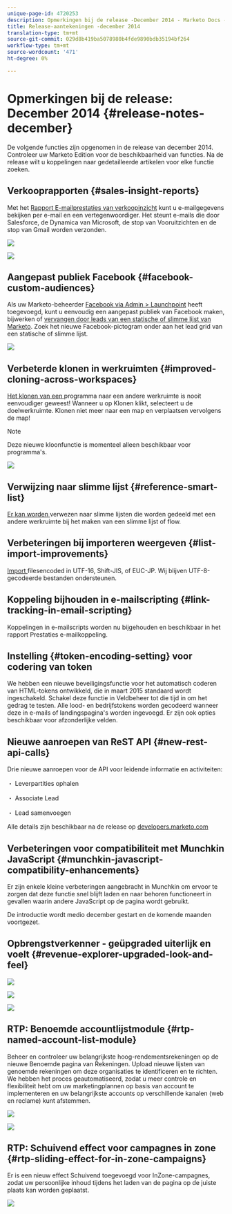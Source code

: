 ```yaml
---
unique-page-id: 4720253
description: Opmerkingen bij de release -December 2014 - Marketo Docs - Productdocumentatie
title: Release-aantekeningen -december 2014
translation-type: tm+mt
source-git-commit: 029d8b419ba5078980b4fde9890bdb35194bf264
workflow-type: tm+mt
source-wordcount: '471'
ht-degree: 0%

---
```



# Opmerkingen bij de release: December 2014 {#release-notes-december}

De volgende functies zijn opgenomen in de release van december 2014. Controleer uw Marketo Edition voor de beschikbaarheid van functies. Na de release wilt u koppelingen naar gedetailleerde artikelen voor elke functie zoeken.

## Verkooprapporten {#sales-insight-reports}

Met het [Rapport E-mailprestaties van verkoopinzicht](/help/marketo/product-docs/marketo-sales-insight/msi-for-salesforce/features/performance-reports/sales-insight-email-performance-report.md) kunt u e-mailgegevens bekijken per e-mail en een vertegenwoordiger. Het steunt e-mails die door Salesforce, de Dynamica van Microsoft, de stop van Vooruitzichten en de stop van Gmail worden verzonden.

![](assets/image2014-12-5-11-3a5-3a46.png)

![](assets/image2014-12-5-11-3a5-3a55.png)

## Aangepast publiek Facebook {#facebook-custom-audiences}

Als uw Marketo-beheerder [Facebook via Admin > Launchpoint](/help/marketo/product-docs/demand-generation/ad-network-integrations/add-facebook-custom-audiences-as-a-launchpoint-service.md) heeft toegevoegd, kunt u eenvoudig een aangepast publiek van Facebook maken, bijwerken of [vervangen door leads van een statische of slimme lijst van Marketo](/help/marketo/product-docs/demand-generation/facebook/create-a-custom-audience-in-facebook.md). Zoek het nieuwe Facebook-pictogram onder aan het lead grid van een statische of slimme lijst.

![](assets/image2014-12-5-11-3a6-3a28.png)

## Verbeterde klonen in werkruimten {#improved-cloning-across-workspaces}

[Het klonen van een ](/help/marketo/product-docs/core-marketo-concepts/programs/working-with-programs/clone-a-program.md) programma naar een andere werkruimte is nooit eenvoudiger geweest! Wanneer u op Klonen klikt, selecteert u de doelwerkruimte. Klonen niet meer naar een map en verplaatsen vervolgens de map!

>[!NOTE]
>
>Deze nieuwe kloonfunctie is momenteel alleen beschikbaar voor programma&#39;s.

![](assets/image2014-12-5-11-3a7-3a13.png)

## Verwijzing naar slimme lijst {#reference-smart-list}

[Er kan worden ](/help/marketo/product-docs/core-marketo-concepts/smart-lists-and-static-lists/using-smart-lists/reference-a-list-or-smart-list-across-workspaces.md) verwezen naar slimme lijsten die worden gedeeld met een andere werkruimte bij het maken van een slimme lijst of flow.

## Verbeteringen bij importeren weergeven {#list-import-improvements}

[Import ](/help/marketo/getting-started/quick-wins/import-a-list-of-people.md) filesencoded in UTF-16, Shift-JIS, of EUC-JP. Wij blijven UTF-8-gecodeerde bestanden ondersteunen.

## Koppeling bijhouden in e-mailscripting {#link-tracking-in-email-scripting}

Koppelingen in e-mailscripts worden nu bijgehouden en beschikbaar in het rapport Prestaties e-mailkoppeling.

## Instelling {#token-encoding-setting} voor codering van token

We hebben een nieuwe beveiligingsfunctie voor het automatisch coderen van HTML-tokens ontwikkeld, die in maart 2015 standaard wordt ingeschakeld. Schakel deze functie in Veldbeheer tot die tijd in om het gedrag te testen. Alle lood- en bedrijfstokens worden gecodeerd wanneer deze in e-mails of landingspagina&#39;s worden ingevoegd. Er zijn ook opties beschikbaar voor afzonderlijke velden.

## Nieuwe aanroepen van ReST API {#new-rest-api-calls}

Drie nieuwe aanroepen voor de API voor leidende informatie en activiteiten:

・ Leverpartities ophalen

・ Associate Lead

・ Lead samenvoegen

Alle details zijn beschikbaar na de release op [developers.marketo.com](https://developers.marketo.com/)

## Verbeteringen voor compatibiliteit met Munchkin JavaScript {#munchkin-javascript-compatibility-enhancements}

Er zijn enkele kleine verbeteringen aangebracht in Munchkin om ervoor te zorgen dat deze functie snel blijft laden en naar behoren functioneert in gevallen waarin andere JavaScript op de pagina wordt gebruikt.

De introductie wordt medio december gestart en de komende maanden voortgezet.

## Opbrengstverkenner - geüpgraded uiterlijk en voelt {#revenue-explorer-upgraded-look-and-feel}

![](assets/image2014-12-5-11-3a8-3a4.png)

![](assets/image2014-12-5-11-3a8-3a14.png)

![](assets/image2014-12-5-11-3a8-3a36.png)

## RTP: Benoemde accountlijstmodule {#rtp-named-account-list-module}

Beheer en controleer uw belangrijkste hoog-rendementsrekeningen op de nieuwe Benoemde pagina van Rekeningen. Upload nieuwe lijsten van genoemde rekeningen om deze organisaties te identificeren en te richten. We hebben het proces geautomatiseerd, zodat u meer controle en flexibiliteit hebt om uw marketingplannen op basis van account te implementeren en uw belangrijkste accounts op verschillende kanalen (web en reclame) kunt afstemmen.

![](assets/image2014-12-5-11-3a8-3a56.png)

![](assets/image2014-12-5-11-3a9-3a10.png)

## RTP: Schuivend effect voor campagnes in zone {#rtp-sliding-effect-for-in-zone-campaigns}

Er is een nieuw effect Schuivend toegevoegd voor InZone-campagnes, zodat uw persoonlijke inhoud tijdens het laden van de pagina op de juiste plaats kan worden geplaatst.

![](assets/image2014-12-5-11-3a9-3a34.png)
